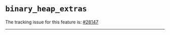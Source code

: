 # `binary_heap_extras`

The tracking issue for this feature is: [#28147]

[#28147]: https://github.com/rust-lang/rust/issues/28147

------------------------
